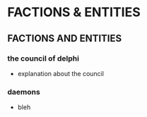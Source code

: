 # FACTIONS & ENTITIES
## FACTIONS AND ENTITIES

### the council of delphi

- explanation about the council

### daemons

- bleh